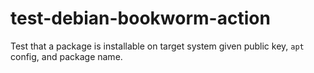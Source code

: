 # test-debian-bookworm-action

Test that a package is installable on target system given public key, `apt` config, and package name.